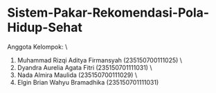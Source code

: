 # Sistem-Pakar-Rekomendasi-Pola-Hidup-Sehat

Anggota Kelompok: \
1. Muhammad Rizqi Aditya Firmansyah (235150700111025) \
2. Dyandra Aurelia Agata Fitri (235150701111031) \
3. Nada Almira Maulida (235150700111029) \
4. Elgin Brian Wahyu Bramadhika (235150701111031)

